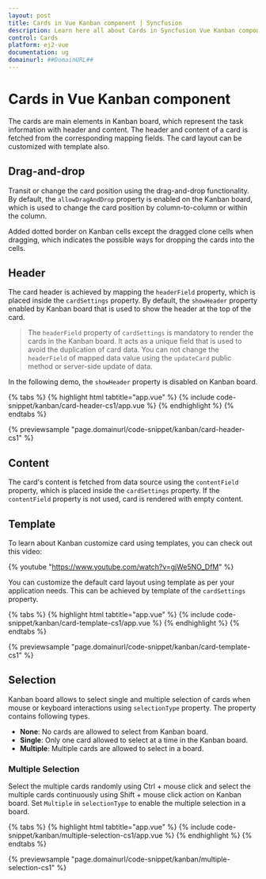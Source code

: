 ```yaml
---
layout: post
title: Cards in Vue Kanban component | Syncfusion
description: Learn here all about Cards in Syncfusion Vue Kanban component of Syncfusion Essential JS 2 and more.
control: Cards 
platform: ej2-vue
documentation: ug
domainurl: ##DomainURL##
---
```


# Cards in Vue Kanban component

The cards are main elements in Kanban board, which represent the task information with header and content. The header and content of a card is fetched from the corresponding mapping fields. The card layout can be customized with template also.

## Drag-and-drop

Transit or change the card position using the drag-and-drop functionality. By default, the `allowDragAndDrop` property is enabled on the Kanban board, which is used to change the card position by column-to-column or within the column.

Added dotted border on Kanban cells except the dragged clone cells when dragging, which indicates the possible ways for dropping the cards into the cells.

## Header

The card header is achieved by mapping the `headerField` property, which is placed inside the `cardSettings` property. By default, the `showHeader` property enabled by Kanban board that is used to show the header at the top of the card.

> The `headerField` property of `cardSettings` is mandatory to render the cards in the Kanban board. It acts as a unique field that is used to avoid the duplication of card data. You can not change the `headerField` of mapped data value using the `updateCard` public method or server-side update of data.

In the following demo, the `showHeader` property is disabled on Kanban board.

{% tabs %}
{% highlight html tabtitle="app.vue" %}
{% include code-snippet/kanban/card-header-cs1/app.vue %}
{% endhighlight %}
{% endtabs %}
        
{% previewsample "page.domainurl/code-snippet/kanban/card-header-cs1" %}

## Content

The card's content is fetched from data source using the `contentField` property, which is placed inside the `cardSettings` property. If the `contentField` property is not used, card is rendered with empty content.

## Template

To learn about Kanban customize card using templates, you can check out this video:

{% youtube "https://www.youtube.com/watch?v=gjWe5NO_DfM" %}

You can customize the default card layout using template as per your application needs. This can be achieved by template of the `cardSettings` property.

{% tabs %}
{% highlight html tabtitle="app.vue" %}
{% include code-snippet/kanban/card-template-cs1/app.vue %}
{% endhighlight %}
{% endtabs %}
        
{% previewsample "page.domainurl/code-snippet/kanban/card-template-cs1" %}

## Selection

Kanban board allows to select single and multiple selection of cards when mouse or keyboard interactions using `selectionType` property. The property contains following types.

* **None**: No cards are allowed to select from Kanban board.
* **Single**: Only one card allowed to select at a time in the Kanban board.
* **Multiple**: Multiple cards are allowed to select in a board.

### Multiple Selection

Select the multiple cards randomly using Ctrl + mouse click and select the multiple cards continuously using Shift + mouse click action on Kanban board. Set `Multiple` in `selectionType` to enable the multiple selection in a board.

{% tabs %}
{% highlight html tabtitle="app.vue" %}
{% include code-snippet/kanban/multiple-selection-cs1/app.vue %}
{% endhighlight %}
{% endtabs %}
        
{% previewsample "page.domainurl/code-snippet/kanban/multiple-selection-cs1" %}

